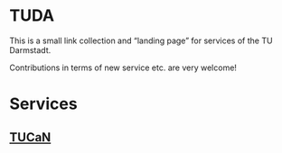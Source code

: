 # TUDA

This is a small link collection and “landing page” for services of the TU Darmstadt.

Contributions in terms of new service etc. are very welcome!


# Services

## [TUCaN](https://www.tucan.tu-darmstadt.de)

